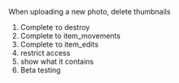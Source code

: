 When uploading a new photo, delete thumbnails

1) Complete το destroy
2) Complete to item_movements
3) Complete το item_edits
4) restrict access
5) show what it contains
6) Beta testing
